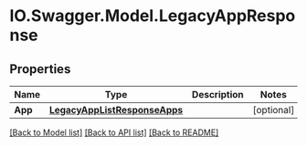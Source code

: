 # IO.Swagger.Model.LegacyAppResponse
## Properties

Name | Type | Description | Notes
------------ | ------------- | ------------- | -------------
**App** | [**LegacyAppListResponseApps**](LegacyAppListResponseApps.md) |  | [optional] 

[[Back to Model list]](../README.md#documentation-for-models) [[Back to API list]](../README.md#documentation-for-api-endpoints) [[Back to README]](../README.md)

